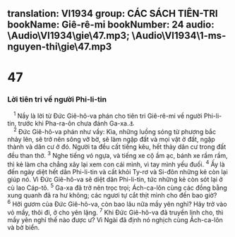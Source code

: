 translation: VI1934
group: CÁC SÁCH TIÊN-TRI
bookName: Giê-rê-mi 
bookNumber: 24
audio: \Audio\VI1934\gie\47.mp3; \Audio\VI1934\1-ms-nguyen-thi\gie\47.mp3
-------

<div class="title"><h1>47</h1><h3>Lời tiên tri về người Phi-li-tin</h3></div>
<span class="verse gie_47_1"> <sup>1</sup> Nầy là lời từ Đức Giê-hô-va phán cho tiên tri Giê-rê-mi về người Phi-li-tin, trước khi Pha-ra-ôn chưa đánh Ga-xa.<a data-toggle="tooltip" data-placement="bottom" title="Es 14:29-31; Exe 25:15-17; Gio 3:4-8; Am 1:6-8; So 2:4-7; Xa 9:5-7">⚓</a><br/></span>
<span class="verse gie_47_2"> <sup>2</sup> Đức Giê-hô-va phán như vầy: Kìa, những luồng sóng từ phương bắc nhảy lên, sẽ trở nên sông vỡ bờ, sẽ làm ngập đất và mọi vật ở đất, ngập thành và dân cư ở đó. Người ta đều cất tiếng kêu, hết thảy dân cư trong đất đều than thở. </span>
<span class="verse gie_47_3"><sup>3</sup> Nghe tiếng vó ngựa, và tiếng xe cộ ầm ạc, bánh xe rầm rầm, thì kẻ làm cha chẳng xây lại xem con cái mình, vì tay mình yếu đuối. </span>
<span class="verse gie_47_4"><sup>4</sup> Ấy là đến ngày diệt hết dân Phi-li-tin và cất khỏi Ty-rơ và Si-đôn những kẻ còn lại giúp nó. Vì Đức Giê-hô-va sẽ diệt dân Phi-li-tin, tức những kẻ còn sót lại ở cù lao Cáp-tô. </span>
<span class="verse gie_47_5"><sup>5</sup> Ga-xa đã trở nên trọc trọi; Ách-ca-lôn cùng các đồng bằng xung quanh đã ra hư không; các ngươi tự cắt thịt mình cho đến bao giờ? </span>
<span class="verse gie_47_6"><sup>6</sup> Hỡi gươm của Đức Giê-hô-va, còn bao lâu nữa mầy yên nghỉ? Hãy trở vào vỏ mầy, thôi đi, ở cho yên lặng. </span>
<span class="verse gie_47_7"><sup>7</sup> Khi Đức Giê-hô-va đã truyền lịnh cho, thì mầy yên nghỉ thế nào được ư? Vì Ngài đã định nó nghịch cùng Ách-ca-lôn và bờ biển. <br/></span>
